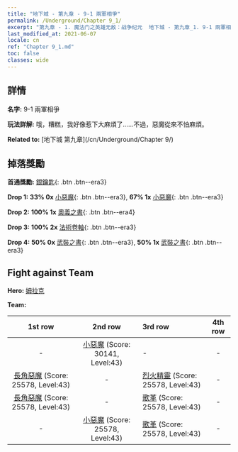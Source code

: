 ```yaml
---
title: "地下城 - 第九章 - 9-1 兩軍相爭"
permalink: /Underground/Chapter 9_1/
excerpt: "第九章 - 1. 魔法门之英雄无敌：战争纪元  地下城 - 第九章_1. 9-1 兩軍相爭"
last_modified_at: 2021-06-07
locale: cn
ref: "Chapter 9_1.md"
toc: false
classes: wide
---
```


## 詳情

 **名字:** 9-1 兩軍相爭

 **玩法詳解:**       哦，糟糕，我好像惹下大麻煩了……不過，惡魔從來不怕麻煩。

 **Related to:** [地下城 第九章](/cn/Underground/Chapter 9/)

## 掉落獎勵

 **首通獎勵:** [銀鑰匙](/cn/Items/con_693/){: .btn .btn--era3}

 **Drop 1:** **33% 0x** [小惡魔](/cn/Items/unt_226/){: .btn .btn--era3}, **67% 1x** [小惡魔](/cn/Items/unt_226/){: .btn .btn--era3}

 **Drop 2:** **100% 1x** [奧義之書](/cn/Items/mat_39/){: .btn .btn--era4}

 **Drop 3:** **100% 2x** [法術卷軸](/cn/Items/con_694/){: .btn .btn--era3}

 **Drop 4:** **50% 0x** [武裝之書](/cn/Items/mat_32/){: .btn .btn--era3}, **50% 1x** [武裝之書](/cn/Items/mat_32/){: .btn .btn--era3}


## Fight against Team
 **Hero:** [姆拉克](/cn/heroes/Mullich/)

 **Team:**


  | 1st row | 2nd row | 3rd row | 4th row |
  |:----:|:----:|:----|:----:|
  | - | [小惡魔](/cn/units/Imp/) (Score: 30141, Level:43)  | - | - |
  | [長角惡魔](/cn/units/Demon/) (Score: 25578, Level:43)  | - | [烈火精靈](/cn/units/Efreeti/) (Score: 25578, Level:43)  | - |
  | [長角惡魔](/cn/units/Demon/) (Score: 25578, Level:43)  | - | [歌革](/cn/units/Gog/) (Score: 25578, Level:43)  | - |
  | - | [小惡魔](/cn/units/Imp/) (Score: 25578, Level:43)  | [歌革](/cn/units/Gog/) (Score: 25578, Level:43)  | - |


